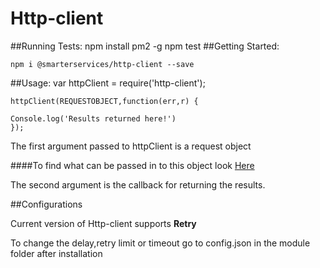 Http-client
===
##Running Tests:
	npm install pm2 -g 
	npm test
##Getting Started:

	npm i @smarterservices/http-client --save
	
##Usage:
	var httpClient = require('http-client');
	
	httpClient(REQUESTOBJECT,function(err,r) {

	Console.log('Results returned here!')
	});
	
The first argument passed to httpClient is a request object

####To find what can be passed in to this object look <a href="https://www.npmjs.com/package/request">Here</a>	

The second argument is the callback for returning the results.

##Configurations

Current version of Http-client supports **Retry**

To change the delay,retry limit or timeout go to config.json in the module folder after installation